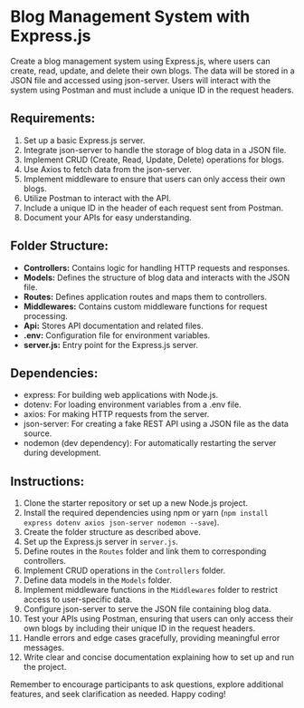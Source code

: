 # Blog Management System with Express.js

Create a blog management system using Express.js, where users can create, read, update, and delete their own blogs. The data will be stored in a JSON file and accessed using json-server. Users will interact with the system using Postman and must include a unique ID in the request headers.

## Requirements:
1. Set up a basic Express.js server.
2. Integrate json-server to handle the storage of blog data in a JSON file.
3. Implement CRUD (Create, Read, Update, Delete) operations for blogs.
4. Use Axios to fetch data from the json-server.
5. Implement middleware to ensure that users can only access their own blogs.
6. Utilize Postman to interact with the API.
7. Include a unique ID in the header of each request sent from Postman.
8. Document your APIs for easy understanding.

## Folder Structure:
- **Controllers:** Contains logic for handling HTTP requests and responses.
- **Models:** Defines the structure of blog data and interacts with the JSON file.
- **Routes:** Defines application routes and maps them to controllers.
- **Middlewares:** Contains custom middleware functions for request processing.
- **Api:** Stores API documentation and related files.
- **.env:** Configuration file for environment variables.
- **server.js:** Entry point for the Express.js server.

## Dependencies:
- express: For building web applications with Node.js.
- dotenv: For loading environment variables from a .env file.
- axios: For making HTTP requests from the server.
- json-server: For creating a fake REST API using a JSON file as the data source.
- nodemon (dev dependency): For automatically restarting the server during development.

## Instructions:
1. Clone the starter repository or set up a new Node.js project.
2. Install the required dependencies using npm or yarn (`npm install express dotenv axios json-server nodemon --save`).
3. Create the folder structure as described above.
4. Set up the Express.js server in `server.js`.
5. Define routes in the `Routes` folder and link them to corresponding controllers.
6. Implement CRUD operations in the `Controllers` folder.
7. Define data models in the `Models` folder.
8. Implement middleware functions in the `Middlewares` folder to restrict access to user-specific data.
9. Configure json-server to serve the JSON file containing blog data.
11. Test your APIs using Postman, ensuring that users can only access their own blogs by including their unique ID in the request headers.
12. Handle errors and edge cases gracefully, providing meaningful error messages.
13. Write clear and concise documentation explaining how to set up and run the project.

Remember to encourage participants to ask questions, explore additional features, and seek clarification as needed. Happy coding!
